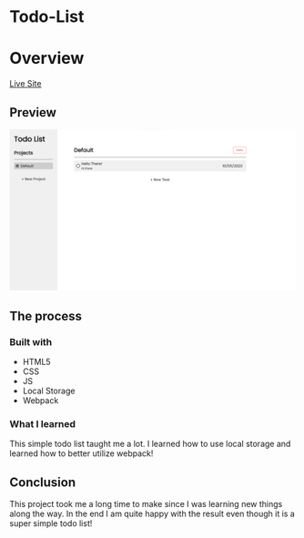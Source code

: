 # Todo-List

# Overview

[Live Site](https://purpleboxe.github.io/Todo-List/)

## Preview

![](./dist/images/Preview.png)

## The process

### Built with

- HTML5
- CSS
- JS
- Local Storage
- Webpack

### What I learned

This simple todo list taught me a lot.
I learned how to use local storage and learned how to better utilize webpack!

## Conclusion

This project took me a long time to make since I was learning new things along the way.
In the end I am quite happy with the result even though it is a super simple todo list!